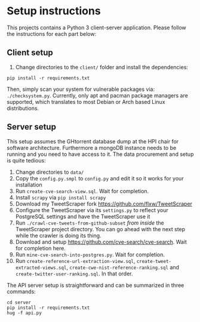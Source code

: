 # Setup instructions
This projects contains a Python 3 client-server application. Please follow the instructions for each part below:

## Client setup
1. Change directories to the `client/` folder and install the dependencies:
```
pip install -r requirements.txt
```

Then, simply scan your system for vulnerable packages via: `./checksystem.py`. Currently, only apt and pacman
package managers are supported, which translates to most Debian or Arch based Linux distributions.

## Server setup
This setup assumes the GHtorrent database dump at the HPI chair for software architecture.
Furthermore a mongoDB instance needs to be running and you need to have access to it.
The data procurement and setup is quite tedious:

1. Change directories to `data/`
2. Copy the `config.py.smpl` to `config.py` and edit it so it works for your installation
3. Run `create-cve-search-view.sql`.  Wait for completion.
4. Install `scrapy` via `pip install scrapy`
5. Download my TweetScraper fork https://github.com/flxw/TweetScraper
6. Configure the TweetScraper via its `settings.py` to reflect your PostgreSQL settings and have the TweetScraper use it
7. Run `./crawl-cve-tweets-from-github-subset` *from inside* the TweetScraper project directory. You can go ahead with the next step while the crawler is doing its thing.
8. Download and setup https://github.com/cve-search/cve-search. Wait for completion here.
9. Run `mine-cve-search-into-postgres.py`. Wait for completion.
11. Run `create-reference-url-extraction-view.sql`, `create-tweet-extracted-views.sql`, `create-cwe-nist-reference-ranking.sql` and `create-twitter-user-ranking.sql`. In that order.

The API server setup is straightforward and can be summarized in three commands:
```
cd server
pip install -r requirements.txt
hug -f api.py
```
